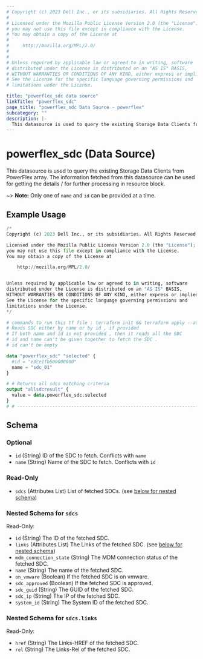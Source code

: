 ```yaml
---
# Copyright (c) 2023 Dell Inc., or its subsidiaries. All Rights Reserved.
# 
# Licensed under the Mozilla Public License Version 2.0 (the "License");
# you may not use this file except in compliance with the License.
# You may obtain a copy of the License at
# 
#     http://mozilla.org/MPL/2.0/
# 
# 
# Unless required by applicable law or agreed to in writing, software
# distributed under the License is distributed on an "AS IS" BASIS,
# WITHOUT WARRANTIES OR CONDITIONS OF ANY KIND, either express or implied.
# See the License for the specific language governing permissions and
# limitations under the License.

title: "powerflex_sdc data source"
linkTitle: "powerflex_sdc"
page_title: "powerflex_sdc Data Source - powerflex"
subcategory: ""
description: |-
  This datasource is used to query the existing Storage Data Clients from PowerFlex array. The information fetched from this datasource can be used for getting the details / for further processing in resource block.
---
```


# powerflex_sdc (Data Source)

This datasource is used to query the existing Storage Data Clients from PowerFlex array. The information fetched from this datasource can be used for getting the details / for further processing in resource block.

~> **Note:** Only one of `name` and `id` can be provided at a time.

## Example Usage

```terraform
/*
Copyright (c) 2023 Dell Inc., or its subsidiaries. All Rights Reserved.

Licensed under the Mozilla Public License Version 2.0 (the "License");
you may not use this file except in compliance with the License.
You may obtain a copy of the License at

    http://mozilla.org/MPL/2.0/


Unless required by applicable law or agreed to in writing, software
distributed under the License is distributed on an "AS IS" BASIS,
WITHOUT WARRANTIES OR CONDITIONS OF ANY KIND, either express or implied.
See the License for the specific language governing permissions and
limitations under the License.
*/

# commands to run this tf file : terraform init && terraform apply --auto-approve
# Reads SDC either by name or by id , if provided
# If both name and id is not provided , then it reads all the SDC
# id and name can't be given together to fetch the SDC .
# id can't be empty

data "powerflex_sdc" "selected" {
  #id = "e3ce1fb500000000"
  name = "sdc_01"
}

# # Returns all sdcs matching criteria
output "allsdcresult" {
  value = data.powerflex_sdc.selected
}
# # -----------------------------------------------------------------------------------
```

<!-- schema generated by tfplugindocs -->
## Schema

### Optional

- `id` (String) ID of the SDC to fetch. Conflicts with `name`
- `name` (String) Name of the SDC to fetch. Conflicts with `id`

### Read-Only

- `sdcs` (Attributes List) List of fetched SDCs. (see [below for nested schema](#nestedatt--sdcs))

<a id="nestedatt--sdcs"></a>
### Nested Schema for `sdcs`

Read-Only:

- `id` (String) The ID of the fetched SDC.
- `links` (Attributes List) The Links of the fetched SDC. (see [below for nested schema](#nestedatt--sdcs--links))
- `mdm_connection_state` (String) The MDM connection status of the fetched SDC.
- `name` (String) The name of the fetched SDC.
- `on_vmware` (Boolean) If the fetched SDC is on vmware.
- `sdc_approved` (Boolean) If the fetched SDC is approved.
- `sdc_guid` (String) The GUID of the fetched SDC.
- `sdc_ip` (String) The IP of the fetched SDC.
- `system_id` (String) The System ID of the fetched SDC.

<a id="nestedatt--sdcs--links"></a>
### Nested Schema for `sdcs.links`

Read-Only:

- `href` (String) The Links-HREF of the fetched SDC.
- `rel` (String) The Links-Rel of the fetched SDC.


